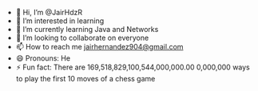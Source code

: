 - 👋 Hi, I’m @JairHdzR
- 👀 I’m interested in learning
- 🌱 I’m currently learning Java and Networks
- 💞️ I’m looking to collaborate on everyone
- 📫 How to reach me jairhernandez904@gmail.com
- 😄 Pronouns: He
- ⚡ Fun fact: There are 169,518,829,100,544,000,000.00 0,000,000 ways to play the first 10 moves of a chess game 

<!---
JairHdzR/JairHdzR is a ✨ special ✨ repository because its `README.md` (this file) appears on your GitHub profile.
You can click the Preview link to take a look at your changes.
--->
